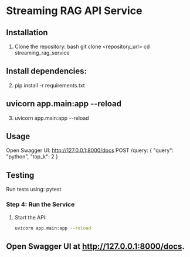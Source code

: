 # Streaming RAG API Service

## Installation
1. Clone the repository:
   bash
   git clone <repository_url>
   cd streaming_rag_service
## Install dependencies:
2. pip install -r requirements.txt

## uvicorn app.main:app --reload
3. uvicorn app.main:app --reload
## Usage
Open Swagger UI: http://127.0.0.1:8000/docs
POST /query:
{
  "query": "python",
  "top_k": 2
}

## Testing
Run tests using:
pytest


### **Step 4: Run the Service**
1. Start the API:
   ```bash
   uvicorn app.main:app --reload

## Open Swagger UI at http://127.0.0.1:8000/docs.
